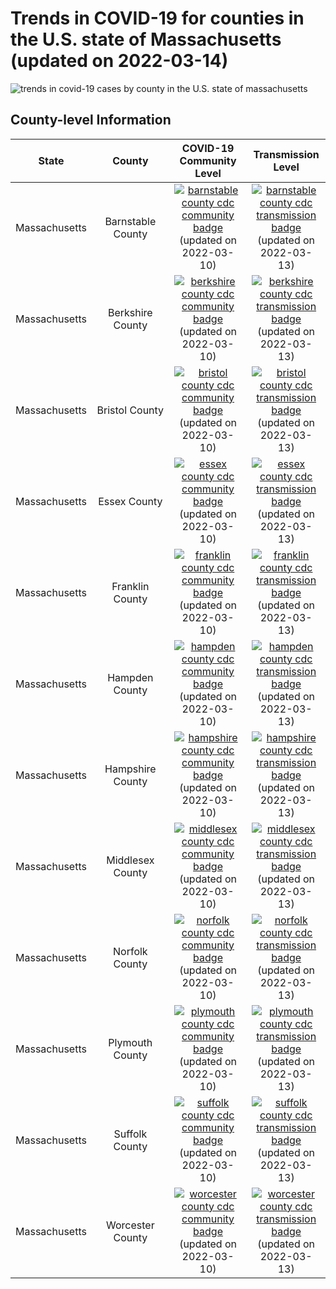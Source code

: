 Trends in COVID-19 for counties in the U.S. state of Massachusetts (updated on 2022-03-14)
==========================================================================================

![trends in covid-19 cases by county in the U.S. state of
massachusetts](./images/ma_county_covid.png)

County-level Information
------------------------

<table>
<colgroup>
<col style="width: 25%" />
<col style="width: 25%" />
<col style="width: 25%" />
<col style="width: 25%" />
</colgroup>
<thead>
<tr class="header">
<th style="text-align: center;">State</th>
<th style="text-align: center;">County</th>
<th style="text-align: center;">COVID-19 Community Level</th>
<th style="text-align: center;">Transmission Level</th>
</tr>
</thead>
<tbody>
<tr class="odd">
<td style="text-align: center;">Massachusetts</td>
<td style="text-align: center;">Barnstable County</td>
<td style="text-align: center;"><a href="https://www.cdc.gov/coronavirus/2019-ncov/science/community-levels.html"><img src="https://img.shields.io/badge/COVID-19%20Community%20Level-Low-success.svg" alt="barnstable county cdc community badge" /></a> (updated on 2022-03-10)</td>
<td style="text-align: center;"><a href="https://covid.cdc.gov/covid-data-tracker/#county-view?list_select_state=Massachusetts&amp;data-type=Risk"><img src="https://img.shields.io/badge/CDC%2Transmission%20Level-Substantial-important.svg" alt="barnstable county cdc transmission badge" /></a> (updated on 2022-03-13)</td>
</tr>
<tr class="even">
<td style="text-align: center;">Massachusetts</td>
<td style="text-align: center;">Berkshire County</td>
<td style="text-align: center;"><a href="https://www.cdc.gov/coronavirus/2019-ncov/science/community-levels.html"><img src="https://img.shields.io/badge/COVID-19%20Community%20Level-Low-success.svg" alt="berkshire county cdc community badge" /></a> (updated on 2022-03-10)</td>
<td style="text-align: center;"><a href="https://covid.cdc.gov/covid-data-tracker/#county-view?list_select_state=Massachusetts&amp;data-type=Risk"><img src="https://img.shields.io/badge/CDC%2Transmission%20Level-Substantial-important.svg" alt="berkshire county cdc transmission badge" /></a> (updated on 2022-03-13)</td>
</tr>
<tr class="odd">
<td style="text-align: center;">Massachusetts</td>
<td style="text-align: center;">Bristol County</td>
<td style="text-align: center;"><a href="https://www.cdc.gov/coronavirus/2019-ncov/science/community-levels.html"><img src="https://img.shields.io/badge/COVID-19%20Community%20Level-Low-success.svg" alt="bristol county cdc community badge" /></a> (updated on 2022-03-10)</td>
<td style="text-align: center;"><a href="https://covid.cdc.gov/covid-data-tracker/#county-view?list_select_state=Massachusetts&amp;data-type=Risk"><img src="https://img.shields.io/badge/CDC%2Transmission%20Level-Substantial-important.svg" alt="bristol county cdc transmission badge" /></a> (updated on 2022-03-13)</td>
</tr>
<tr class="even">
<td style="text-align: center;">Massachusetts</td>
<td style="text-align: center;">Essex County</td>
<td style="text-align: center;"><a href="https://www.cdc.gov/coronavirus/2019-ncov/science/community-levels.html"><img src="https://img.shields.io/badge/COVID-19%20Community%20Level-Low-success.svg" alt="essex county cdc community badge" /></a> (updated on 2022-03-10)</td>
<td style="text-align: center;"><a href="https://covid.cdc.gov/covid-data-tracker/#county-view?list_select_state=Massachusetts&amp;data-type=Risk"><img src="https://img.shields.io/badge/CDC%2Transmission%20Level-Moderate-yellow.svg" alt="essex county cdc transmission badge" /></a> (updated on 2022-03-13)</td>
</tr>
<tr class="odd">
<td style="text-align: center;">Massachusetts</td>
<td style="text-align: center;">Franklin County</td>
<td style="text-align: center;"><a href="https://www.cdc.gov/coronavirus/2019-ncov/science/community-levels.html"><img src="https://img.shields.io/badge/COVID-19%20Community%20Level-Low-success.svg" alt="franklin county cdc community badge" /></a> (updated on 2022-03-10)</td>
<td style="text-align: center;"><a href="https://covid.cdc.gov/covid-data-tracker/#county-view?list_select_state=Massachusetts&amp;data-type=Risk"><img src="https://img.shields.io/badge/CDC%2Transmission%20Level-Moderate-yellow.svg" alt="franklin county cdc transmission badge" /></a> (updated on 2022-03-13)</td>
</tr>
<tr class="even">
<td style="text-align: center;">Massachusetts</td>
<td style="text-align: center;">Hampden County</td>
<td style="text-align: center;"><a href="https://www.cdc.gov/coronavirus/2019-ncov/science/community-levels.html"><img src="https://img.shields.io/badge/COVID-19%20Community%20Level-Low-success.svg" alt="hampden county cdc community badge" /></a> (updated on 2022-03-10)</td>
<td style="text-align: center;"><a href="https://covid.cdc.gov/covid-data-tracker/#county-view?list_select_state=Massachusetts&amp;data-type=Risk"><img src="https://img.shields.io/badge/CDC%2Transmission%20Level-Substantial-important.svg" alt="hampden county cdc transmission badge" /></a> (updated on 2022-03-13)</td>
</tr>
<tr class="odd">
<td style="text-align: center;">Massachusetts</td>
<td style="text-align: center;">Hampshire County</td>
<td style="text-align: center;"><a href="https://www.cdc.gov/coronavirus/2019-ncov/science/community-levels.html"><img src="https://img.shields.io/badge/COVID-19%20Community%20Level-Low-success.svg" alt="hampshire county cdc community badge" /></a> (updated on 2022-03-10)</td>
<td style="text-align: center;"><a href="https://covid.cdc.gov/covid-data-tracker/#county-view?list_select_state=Massachusetts&amp;data-type=Risk"><img src="https://img.shields.io/badge/CDC%2Transmission%20Level-High-critical.svg" alt="hampshire county cdc transmission badge" /></a> (updated on 2022-03-13)</td>
</tr>
<tr class="even">
<td style="text-align: center;">Massachusetts</td>
<td style="text-align: center;">Middlesex County</td>
<td style="text-align: center;"><a href="https://www.cdc.gov/coronavirus/2019-ncov/science/community-levels.html"><img src="https://img.shields.io/badge/COVID-19%20Community%20Level-Low-success.svg" alt="middlesex county cdc community badge" /></a> (updated on 2022-03-10)</td>
<td style="text-align: center;"><a href="https://covid.cdc.gov/covid-data-tracker/#county-view?list_select_state=Massachusetts&amp;data-type=Risk"><img src="https://img.shields.io/badge/CDC%2Transmission%20Level-Substantial-important.svg" alt="middlesex county cdc transmission badge" /></a> (updated on 2022-03-13)</td>
</tr>
<tr class="odd">
<td style="text-align: center;">Massachusetts</td>
<td style="text-align: center;">Norfolk County</td>
<td style="text-align: center;"><a href="https://www.cdc.gov/coronavirus/2019-ncov/science/community-levels.html"><img src="https://img.shields.io/badge/COVID-19%20Community%20Level-Low-success.svg" alt="norfolk county cdc community badge" /></a> (updated on 2022-03-10)</td>
<td style="text-align: center;"><a href="https://covid.cdc.gov/covid-data-tracker/#county-view?list_select_state=Massachusetts&amp;data-type=Risk"><img src="https://img.shields.io/badge/CDC%2Transmission%20Level-Substantial-important.svg" alt="norfolk county cdc transmission badge" /></a> (updated on 2022-03-13)</td>
</tr>
<tr class="even">
<td style="text-align: center;">Massachusetts</td>
<td style="text-align: center;">Plymouth County</td>
<td style="text-align: center;"><a href="https://www.cdc.gov/coronavirus/2019-ncov/science/community-levels.html"><img src="https://img.shields.io/badge/COVID-19%20Community%20Level-Low-success.svg" alt="plymouth county cdc community badge" /></a> (updated on 2022-03-10)</td>
<td style="text-align: center;"><a href="https://covid.cdc.gov/covid-data-tracker/#county-view?list_select_state=Massachusetts&amp;data-type=Risk"><img src="https://img.shields.io/badge/CDC%2Transmission%20Level-Moderate-yellow.svg" alt="plymouth county cdc transmission badge" /></a> (updated on 2022-03-13)</td>
</tr>
<tr class="odd">
<td style="text-align: center;">Massachusetts</td>
<td style="text-align: center;">Suffolk County</td>
<td style="text-align: center;"><a href="https://www.cdc.gov/coronavirus/2019-ncov/science/community-levels.html"><img src="https://img.shields.io/badge/COVID-19%20Community%20Level-Low-success.svg" alt="suffolk county cdc community badge" /></a> (updated on 2022-03-10)</td>
<td style="text-align: center;"><a href="https://covid.cdc.gov/covid-data-tracker/#county-view?list_select_state=Massachusetts&amp;data-type=Risk"><img src="https://img.shields.io/badge/CDC%2Transmission%20Level-Substantial-important.svg" alt="suffolk county cdc transmission badge" /></a> (updated on 2022-03-13)</td>
</tr>
<tr class="even">
<td style="text-align: center;">Massachusetts</td>
<td style="text-align: center;">Worcester County</td>
<td style="text-align: center;"><a href="https://www.cdc.gov/coronavirus/2019-ncov/science/community-levels.html"><img src="https://img.shields.io/badge/COVID-19%20Community%20Level-Low-success.svg" alt="worcester county cdc community badge" /></a> (updated on 2022-03-10)</td>
<td style="text-align: center;"><a href="https://covid.cdc.gov/covid-data-tracker/#county-view?list_select_state=Massachusetts&amp;data-type=Risk"><img src="https://img.shields.io/badge/CDC%2Transmission%20Level-Substantial-important.svg" alt="worcester county cdc transmission badge" /></a> (updated on 2022-03-13)</td>
</tr>
</tbody>
</table>
